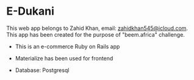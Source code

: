 # E-Dukani

This web app belongs to Zahid Khan, email: zahidkhan545@icloud.com. 
This app has been created for the purpose of "beem.africa" challenge.

* This is an e-commerce Ruby on Rails app

* Materialize has been used for frontend

* Database: Postgresql